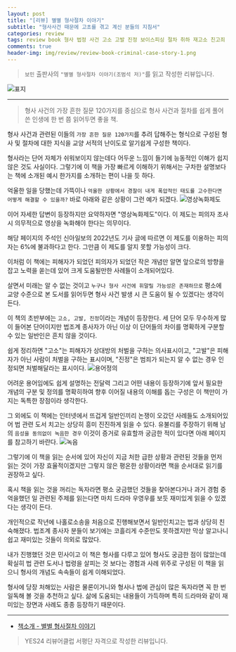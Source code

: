 ```yaml
---  
layout: post  
title: "[리뷰] 별별 형사절차 이야기"  
subtitle: "형사사건 때문에 고초를 겪고 계신 분들의 지침서"  
categories: review  
tags: review book 형사 법정 사건 고소 고발 진정 보이스피싱 절차 취하 재고소 친고죄 반의사불벌죄 소송 처벌 민사 선임 수사 재판    
comments: true  
header-img: img/review/review-book-criminal-case-story-1.png
---  
```

  
> `보민` 출판사의 `"별별 형사절차 이야기(조범석 저)"`를 읽고 작성한 리뷰입니다.  

![표지](https://theorydb.github.io/assets/img/review/review-book-criminal-case-story-1.png)  

---

> 형사 사건의 가장 흔한 질문 120가지를 중심으로 형사 사건과 절차를 쉽게 풀어쓴 인생에 한 번 쯤 읽어두면 좋을 책.

형사 사건과 관련된 이들의 `가장 흔한 질문 120가지`를 추려 답해주는 형식으로 구성된 형사 및 절차에 대한 지식을 교양 서적의 난이도로 알기쉽게 구성한 책이다. 

형사라는 단어 자체가 쉬워보이지 않는데다 어두운 느낌이 들기에 능동적인 이해가 쉽지 않은 것도 사실이다. 그렇기에 이 책을 가장 빠르게 이해하기 위해서는 구차한 설명보다는 책에 소개된 예시 한가지를 소개하는 편이 나을 듯 하다. 

억울한 일을 당했는데 가뜩이나 `억울한 상황에서 경찰이 내게 폭압적인 태도를 고수한다면 어떻게 해결할 수 있을까?` 바로 아래와 같은 상황이 그런 예가 되겠다.
![영상녹화제도](https://theorydb.github.io/assets/img/review/review-book-criminal-case-story-2.png)  

이어 자세한 답변이 등장하지만 요약하자면 "영상녹화제도"이다. 이 제도는 피의자 조사 시 의무적으로 영상을 녹화해야 한다는 의무이다. 

해당 페이지의 주석인 신아일보의 2022년도 기사 글에 따르면 이 제도를 이용하는 피의자는 6%에 불과하다고 한다. 그만큼 이 제도를 알지 못할 가능성이 크다.

이처럼 이 책에는 피해자가 되었던 피의자가 되었던 작은 개념만 알면 앞으로의 방향을 잡고 노력을 쏟는데 있어 크게 도움될만한 사례들이 소개되어있다. 

살면서 미래는 알 수 없는 것이고 `누구나 형사 사건에 휘말릴 가능성은 존재하므로` 평소에 교양 수준으로 본 도서를 읽어두면 형사 사건 발생 시 큰 도움이 될 수 있겠다는 생각이 든다.

이 책의 초반부에는 `고소, 고발, 진정`이라는 개념이 등장한다. 세 단어 모두 무수하게 많이 들어본 단어이지만 법조계 종사자가 아닌 이상 이 단어들의 차이를 명확하게 구분할 수 있는 일반인은 흔치 않을 것이다. 

쉽게 정리하면 "고소"는 피해자가 상대방의 처벌을 구하는 의사표시이고, "고발"은 피해자가 아닌 사람이 처벌을 구하는 표시이며, "진정"은 범죄가 되는지 알 수 없는 경우 인정되면 처벌해달라는 표시이다.
![용어정의](https://theorydb.github.io/assets/img/review/review-book-criminal-case-story-3.png)  

어려운 용어임에도 쉽게 설명하는 전달력 그리고 어떤 내용이 등장하기에 앞서 필요한 개념의 구분 및 정의를 명확히하여 향후 이어질 내용의 이해를 돕는 구성은 이 책만이 가지는 독특한 장점이라 생각한다.

그 외에도 이 책에는 인터넷에서 뜨겁게 일반인끼리 논쟁이 오갔던 사례들도 소개되어있어 법 관련 도서 치고는 상당히 흥미 진진하게 읽을 수 있다. 유불리를 주장하기 위해 남의 `음성을 동의없이 녹음한 경우` 이것이 증거로 유효할까 궁금한 적이 있다면 아래 페이지를 참고하기 바란다. 
![녹음](https://theorydb.github.io/assets/img/review/review-book-criminal-case-story-4.png)  

그렇기에 이 책을 읽는 순서에 있어 자신이 지금 처한 급한 상황과 관련된 것들을 먼저 읽는 것이 가장 효율적이겠지만 그렇지 않은 평온한 상황이라면 책을 순서대로 읽기를 권장하고 싶다. 

혹시 책을 읽는 것을 꺼리는 독자라면 평소 궁금했던 것들을 찾아본다거나 과거 경험 중 억을했던 일 관련된 주제를 읽는다면 마치 드라마 우영우를 보듯 재미있게 읽을 수 있겠다는 생각이 든다. 

개인적으로 작년에 나홀로소송을 처음으로 진행해보면서 일반인치고는 법과 상당히 친숙해졌다. 법조계 종사자 분들이 보기에는 코흘리게 수준만도 못하겠지만 막상 알고나니 쉽고 재미있는 것들이 의외로 많았다.

내가 진행했던 것은 민사이고 이 책은 형사를 다루고 있어 형사도 궁금한 점이 많았는데 확실히 법 관련 도서나 법령을 살피는 것 보다는 경험과 사례 위주로 구성된 이 책을 읽으니 형사의 개념도 속속들이 쉽게 이해되었다. 

형사에 당장 처해있는 사람은 물론이거니와 형사나 법에 관심이 많은 독자라면 꼭 한 번 일독해 볼 것을 추천하고 싶다. 삶에 도움되는 내용들이 가득하며 특히 드라마와 같이 재미있는 장면과 사례도 종종 등장하기 때문이다. 

---

* [책소개 - 별별 형사절차 이야기](http://www.yes24.com/Product/Goods/117122474)

> YES24 리뷰어클럽 서평단 자격으로 작성한 리뷰입니다.